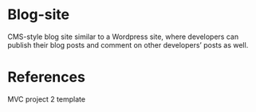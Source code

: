 # Blog-site

CMS-style blog site similar to a Wordpress site, where developers can publish their blog posts and comment on other developers’ posts as well. 

# References

MVC project 2 template